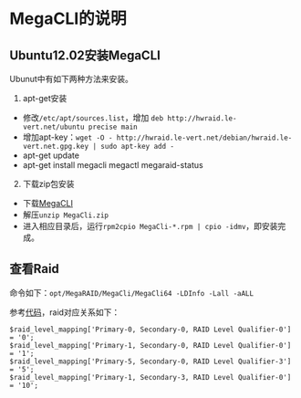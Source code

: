 MegaCLI的说明
===

Ubuntu12.02安装MegaCLI
---
Ubunut中有如下两种方法来安装。

1. apt-get安装
- 修改`/etc/apt/sources.list`，增加 `deb http://hwraid.le-vert.net/ubuntu precise main`
- 增加apt-key：`wget -O - http://hwraid.le-vert.net/debian/hwraid.le-vert.net.gpg.key | sudo apt-key add -`
- apt-get update
- apt-get install megacli megactl megaraid-status

2. 下载zip包安装
- 下载[MegaCLI](http://www.lsi.com/support/Pages/download-results.aspx?keyword=megacli)
- 解压`unzip MegaCli.zip`
- 进入相应目录后，运行`rpm2cpio MegaCli-*.rpm | cpio -idmv`，即安装完成。

查看Raid
---
命令如下：`opt/MegaRAID/MegaCli/MegaCli64 -LDInfo -Lall -aALL`

参考[代码](http://tools.rapidsoft.de/perc/rs_check_raid_perc5i.class.php.txt)，raid对应关系如下：
```
$raid_level_mapping['Primary-0, Secondary-0, RAID Level Qualifier-0'] = '0';
$raid_level_mapping['Primary-1, Secondary-0, RAID Level Qualifier-0'] = '1';
$raid_level_mapping['Primary-5, Secondary-0, RAID Level Qualifier-3'] = '5';
$raid_level_mapping['Primary-1, Secondary-3, RAID Level Qualifier-0'] = '10';
```


